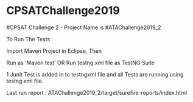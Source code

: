 # CPSATChallenge2019

#CPSAT Challenge 2 - Project Name is  #ATAChallenge2019_2 

To Run The Tests

Import Maven Project in Eclipse, Then

Run as 'Maven test'
      OR
Run testng.xml file as TestNG Suite

1 Junit Test is added in to testngxml file and all Tests are running using testng.xml file.

Last run report : ATAChallenge2019_2/target/surefire-reports/index.html
